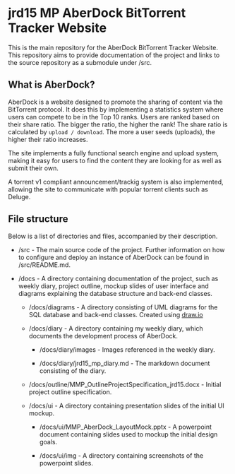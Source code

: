 # jrd15 MP AberDock BitTorrent Tracker Website
This is the main repository for the AberDock BitTorrent Tracker Website. This repository aims to provide documentation of the project and links to the source repository as a submodule under /src.

## What is AberDock?
AberDock is a website designed to promote the sharing of content via the BitTorrent protocol. It does this by implementing a statistics system where users can compete to be in the Top 10 ranks. Users are ranked based on their share ratio. The bigger the ratio, the higher the rank! The share ratio is calculated by `upload / download`. The more a user seeds (uploads), the higher their ratio increases.

The site implements a fully functional search engine and upload system, making it easy for users to find the content they are looking for as well as submit their own.

A torrent v1 compliant announcement/trackig system is also implemented, allowing the site to communicate with popular torrent clients such as Deluge. 

## File structure
Below is a list of directories and files, accompanied by their description.

 - /src - The main source code of the project. Further information on how to configure and deploy an instance of AberDock can be found in /src/README.md.

 - /docs - A directory containing documentation of the project, such as weekly diary, project outline, mockup slides of user interface and diagrams explaining the database structure and back-end classes.

     - /docs/diagrams - A directory consisting of UML diagrams for the SQL database and back-end classes. Created using [draw.io](https://draw.io)

     - /docs/diary - A directory containing my weekly diary, which documents the development process of AberDock. 

         - /docs/diary/images - Images referenced in the weekly diary.

         - /docs/diary/jrd15_mp_diary.md - The markdown document consisting of the diary.

     - /docs/outline/MMP_OutlineProjectSpecification_jrd15.docx - Initial project outline specification.

     - /docs/ui - A directory containing presentation slides of the initial UI mockup.

         - /docs/ui/MMP_AberDock_LayoutMock.pptx - A powerpoint document containing slides used to mockup the initial design goals.

         - /docs/ui/img - A directory containing screenshots of the powerpoint slides.
